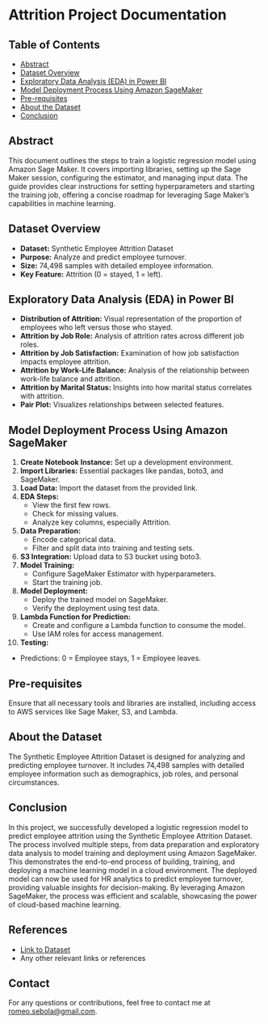 # Attrition Project Documentation

## Table of Contents
- [Abstract](#abstract)
- [Dataset Overview](#dataset-overview)
- [Exploratory Data Analysis (EDA) in Power BI](#exploratory-data-analysis-eda-in-power-bi)
- [Model Deployment Process Using Amazon SageMaker](#model-deployment-process-using-amazon-sagemaker)
- [Pre-requisites](#pre-requisites)
- [About the Dataset](#about-the-dataset)
- [Conclusion](#conclusion)

## Abstract
This document outlines the steps to train a logistic regression model using Amazon Sage Maker. It covers importing libraries, setting up the Sage Maker session, configuring the estimator, and managing input data. The guide provides clear instructions for setting hyperparameters and starting the training job, offering a concise roadmap for leveraging Sage Maker’s capabilities in machine learning.

## Dataset Overview
- **Dataset:** Synthetic Employee Attrition Dataset
- **Purpose:** Analyze and predict employee turnover.
- **Size:** 74,498 samples with detailed employee information.
- **Key Feature:** Attrition (0 = stayed, 1 = left).

## Exploratory Data Analysis (EDA) in Power BI
- **Distribution of Attrition:** Visual representation of the proportion of employees who left versus those who stayed.
- **Attrition by Job Role:** Analysis of attrition rates across different job roles.
- **Attrition by Job Satisfaction:** Examination of how job satisfaction impacts employee attrition.
- **Attrition by Work-Life Balance:** Analysis of the relationship between work-life balance and attrition.
- **Attrition by Marital Status:** Insights into how marital status correlates with attrition.
- **Pair Plot:** Visualizes relationships between selected features.

## Model Deployment Process Using Amazon SageMaker
1. **Create Notebook Instance:** Set up a development environment.
2. **Import Libraries:** Essential packages like pandas, boto3, and SageMaker.
3. **Load Data:** Import the dataset from the provided link.
4. **EDA Steps:**
   - View the first few rows.
   - Check for missing values.
   - Analyze key columns, especially Attrition.
5. **Data Preparation:**
   - Encode categorical data.
   - Filter and split data into training and testing sets.
6. **S3 Integration:** Upload data to S3 bucket using boto3.
7. **Model Training:**
   - Configure SageMaker Estimator with hyperparameters.
   - Start the training job.
8. **Model Deployment:**
   - Deploy the trained model on SageMaker.
   - Verify the deployment using test data.
9. **Lambda Function for Prediction:**
   - Create and configure a Lambda function to consume the model.
   - Use IAM roles for access management.
10. **Testing:**
   - Predictions: 0 = Employee stays, 1 = Employee leaves.

## Pre-requisites
Ensure that all necessary tools and libraries are installed, including access to AWS services like Sage Maker, S3, and Lambda.

## About the Dataset
The Synthetic Employee Attrition Dataset is designed for analyzing and predicting employee turnover. It includes 74,498 samples with detailed employee information such as demographics, job roles, and personal circumstances.

## Conclusion
In this project, we successfully developed a logistic regression model to predict employee attrition using the Synthetic Employee Attrition Dataset. The process involved multiple steps, from data preparation and exploratory data analysis to model training and deployment using Amazon SageMaker. This demonstrates the end-to-end process of building, training, and deploying a machine learning model in a cloud environment. The deployed model can now be used for HR analytics to predict employee turnover, providing valuable insights for decision-making. By leveraging Amazon SageMaker, the process was efficient and scalable, showcasing the power of cloud-based machine learning.

## References

- [Link to Dataset](https://www.kaggle.com/datasets/stealthtechnologies/employee-attritiondataset?select=train.csv)
- Any other relevant links or references

## Contact

For any questions or contributions, feel free to contact me at [romeo.sebola@gmail.com](mailto:romeo.sebola@gmail.com).

